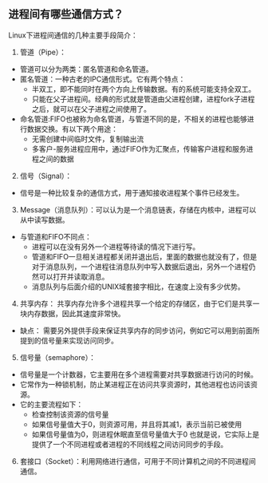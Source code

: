 ## 进程间有哪些通信方式？

Linux下进程间通信的几种主要手段简介：
1. 管道（Pipe）：
- 管道可以分为两类：匿名管道和命名管道。
- 匿名管道：一种古老的IPC通信形式。它有两个特点：
    - 半双工，即不能同时在两个方向上传输数据。有的系统可能支持全双工。
    - 只能在父子进程间。经典的形式就是管道由父进程创建，进程fork子进程之后，就可以在父子进程之间使用了。
- 命名管道:FIFO也被称为命名管道，与管道不同的是，不相关的进程也能够进行数据交换。有以下两个用途：
    - 无需创建中间临时文件，复制输出流
    - 多客户-服务进程应用中，通过FIFO作为汇聚点，传输客户进程和服务进程之间的数据

2. 信号（Signal）：
- 信号是一种比较复杂的通信方式，用于通知接收进程某个事件已经发生。


3. Message（消息队列）：可以认为是一个消息链表，存储在内核中，进程可以从中读写数据。
- 与管道和FIFO不同点：
    - 进程可以在没有另外一个进程等待读的情况下进行写。
    - 管道和FIFO一旦相关进程都关闭并退出后，里面的数据也就没有了，但是对于消息队列，一个进程往消息队列中写入数据后退出，另外一个进程仍然可以打开并读取消息。
    - 消息队列与后面介绍的UNIX域套接字相比，在速度上没有多少优势。

4. 共享内存：
共享内存允许多个进程共享一个给定的存储区，由于它们是共享一块内存数据，因此其速度非常快。
- 缺点： 需要另外提供手段来保证共享内存的同步访问，例如它可以用到前面所提到的信号量来实现访问同步。

5. 信号量（semaphore）：
- 信号量是一个计数器，它主要用在多个进程需要对共享数据进行访问的时候。
- 它常作为一种锁机制，防止某进程正在访问共享资源时，其他进程也访问该资源。
- 它的主要流程如下：
    - 检查控制该资源的信号量
    - 如果信号量值大于0，则资源可用，并且将其减1，表示当前已被使用
    - 如果信号量值为0，则进程休眠直至信号量值大于0
也就是说，它实际上是提供了一个不同进程或者进程的不同线程之间访问同步的手段。

6. 套接口（Socket）：利用网络进行通信，可用于不同计算机之间的不同进程间通信。

